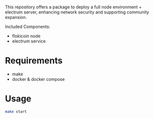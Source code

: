 
This repository offers a package to deploy a full node environment + electrum server, enhancing network security and supporting community expansion.

Included Components:
- flokicoin node
- electrum service

# Requirements

- make 
- docker & docker compose

# Usage

```sh
make start
```
